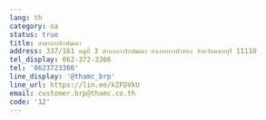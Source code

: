 ```yaml
---
lang: th
category: oa
status: true
title: สาขาบางรักพัฒนา
address: 337/161 หมู่ที่ 3 ตำบลบางรักพัฒนา อำเภอบางบัวทอง จังหวัดนนทบุรี 11110
tel_display: 062-372-3366
tel: '0623723366'
line_display: '@thamc_brp'
line_url: https://lin.ee/kZFDVkU
email: customer.brp@thamc.co.th
code: '12'
---
```

